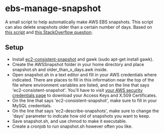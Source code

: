 ebs-manage-snapshot
===================

A small script to help automatically make AWS EBS snapshots. This script can also delete snapshots older than a certain number of days. Based on [this script](http://stackoverflow.com/questions/9667390/how-to-automatically-snapshot-a-volume-of-an-amazon-ec2-instance) and [this StackOverflow question](http://stackoverflow.com/questions/9667390/how-to-automatically-snapshot-a-volume-of-an-amazon-ec2-instance). 

Setup
-----------
- Install [ec2-consistent-snapshot](https://github.com/alestic/ec2-consistent-snapshot) and gawk (sudo apt-get install gawk). 
- Create the AWSSnapshot folder in your home directory and place snapshot.sh and older_than_x_days.awk inside.
- Open snapshot.sh in a text editor and fill in your AWS credentials where indicated. There are places to fill in this information near the top of the file where environment variables are listed, and on the line that says 'ec2-consistent-snapshot'. You'll have to visit [your AWS security credentials page](https://console.aws.amazon.com/iam/home?#security_credential) to download your Access Keys and X.509 Certificates. 
- On the line that says 'ec2-consistent-snapshot', make sure to fill in your MySQL credentials. 
- On the line that says 'ec2-describe-snapshots', make sure to change the 'days' parameter to indicate how old of snapshots you want to keep.
- Save snapshot.sh, and use chmod to make it executable.
- Create a cronjob to run snapshot.sh however often you like.
